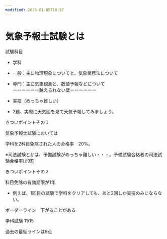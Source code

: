 ```yaml
---
modified: 2025-01-05T18:37
---
```

# 気象予報士試験とは

試験科目

- 学科  
- 一般：主に物理現象についてと、気象業務法について  
- 専門：主に気象観測と、数値予報などについて  
ーーーーーー越えられない壁ーーーーーー  

- 実技（めっちゃ難しい）  
- 2題、実際に天気図を見て天気予報してみましょう。  

きついポイントその１

気象予報士試験においては

学科を2科目免除された人の合格率　20%。

※司法試験とかは、予備試験がめっちゃ難しい・・・。予備試験合格者の司法試験合格率は9割

きついポイントその２

科目免除の有効期限が1年

- 例えば、1回目の試験で学科をクリアしても、あと2回しか実技のみにならない。

ボーダーライン　下がることがある

学科試験 11/15

過去の最低ラインは9点